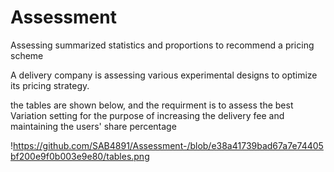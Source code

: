 # Assessment
Assessing summarized statistics and proportions to recommend a pricing scheme 



A delivery company is assessing various experimental designs to optimize its pricing strategy. 

the tables are shown below, and the requirment is to assess the best Variation setting for the purpose of increasing the delivery fee and maintaining the users' share percentage

!https://github.com/SAB4891/Assessment-/blob/e38a41739bad67a7e74405bf200e9f0b003e9e80/tables.png
